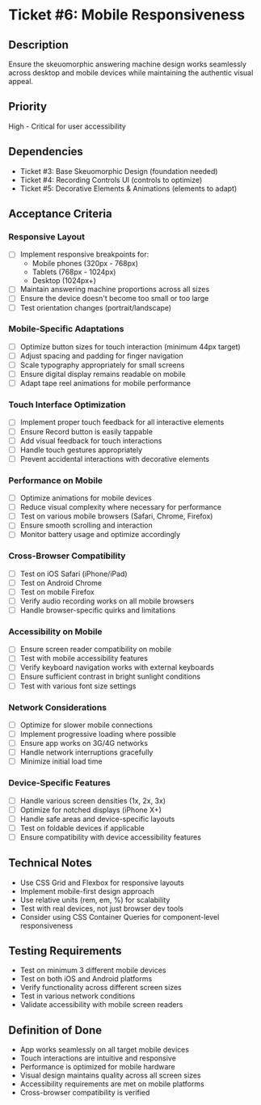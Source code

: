 # Ticket #6: Mobile Responsiveness

## Description

Ensure the skeuomorphic answering machine design works seamlessly across desktop and mobile devices while maintaining the authentic visual appeal.

## Priority

High - Critical for user accessibility

## Dependencies

- Ticket #3: Base Skeuomorphic Design (foundation needed)
- Ticket #4: Recording Controls UI (controls to optimize)
- Ticket #5: Decorative Elements & Animations (elements to adapt)

## Acceptance Criteria

### Responsive Layout

- [ ] Implement responsive breakpoints for:
  - Mobile phones (320px - 768px)
  - Tablets (768px - 1024px)
  - Desktop (1024px+)
- [ ] Maintain answering machine proportions across all sizes
- [ ] Ensure the device doesn't become too small or too large
- [ ] Test orientation changes (portrait/landscape)

### Mobile-Specific Adaptations

- [ ] Optimize button sizes for touch interaction (minimum 44px target)
- [ ] Adjust spacing and padding for finger navigation
- [ ] Scale typography appropriately for small screens
- [ ] Ensure digital display remains readable on mobile
- [ ] Adapt tape reel animations for mobile performance

### Touch Interface Optimization

- [ ] Implement proper touch feedback for all interactive elements
- [ ] Ensure Record button is easily tappable
- [ ] Add visual feedback for touch interactions
- [ ] Handle touch gestures appropriately
- [ ] Prevent accidental interactions with decorative elements

### Performance on Mobile

- [ ] Optimize animations for mobile devices
- [ ] Reduce visual complexity where necessary for performance
- [ ] Test on various mobile browsers (Safari, Chrome, Firefox)
- [ ] Ensure smooth scrolling and interaction
- [ ] Monitor battery usage and optimize accordingly

### Cross-Browser Compatibility

- [ ] Test on iOS Safari (iPhone/iPad)
- [ ] Test on Android Chrome
- [ ] Test on mobile Firefox
- [ ] Verify audio recording works on all mobile browsers
- [ ] Handle browser-specific quirks and limitations

### Accessibility on Mobile

- [ ] Ensure screen reader compatibility on mobile
- [ ] Test with mobile accessibility features
- [ ] Verify keyboard navigation works with external keyboards
- [ ] Ensure sufficient contrast in bright sunlight conditions
- [ ] Test with various font size settings

### Network Considerations

- [ ] Optimize for slower mobile connections
- [ ] Implement progressive loading where possible
- [ ] Ensure app works on 3G/4G networks
- [ ] Handle network interruptions gracefully
- [ ] Minimize initial load time

### Device-Specific Features

- [ ] Handle various screen densities (1x, 2x, 3x)
- [ ] Optimize for notched displays (iPhone X+)
- [ ] Handle safe areas and device-specific layouts
- [ ] Test on foldable devices if applicable
- [ ] Ensure compatibility with device accessibility features

## Technical Notes

- Use CSS Grid and Flexbox for responsive layouts
- Implement mobile-first design approach
- Use relative units (rem, em, %) for scalability
- Test with real devices, not just browser dev tools
- Consider using CSS Container Queries for component-level responsiveness

## Testing Requirements

- Test on minimum 3 different mobile devices
- Test on both iOS and Android platforms
- Verify functionality across different screen sizes
- Test in various network conditions
- Validate accessibility with mobile screen readers

## Definition of Done

- App works seamlessly on all target mobile devices
- Touch interactions are intuitive and responsive
- Performance is optimized for mobile hardware
- Visual design maintains quality across all screen sizes
- Accessibility requirements are met on mobile platforms
- Cross-browser compatibility is verified
